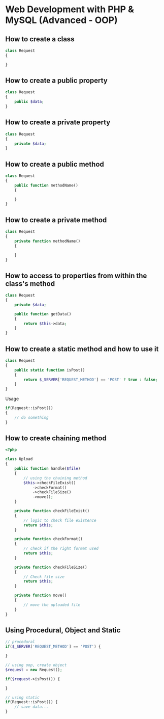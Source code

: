 # Web Development with PHP & MySQL (Advanced - OOP)

## How to create a class

```php
class Request 
{

}
```

## How to create a public property

```php
class Request
{
	public $data;
}
```

## How to create a private property

```php
class Request
{
	private $data;
}
```

## How to create a public method

```php
class Request
{
	public function methodName()
	{

	}
}
```

## How to create a private method

```php
class Request
{
	private function methodName()
	{

	}
}
```

## How to access to properties from within the class's method

```php
class Request
{
	private $data;

	public function getData()
	{
		return $this->data;
	}
}
```

## How to create a static method and how to use it

```php
class Request
{
	public static function isPost()
	{
		return $_SERVER['REQUEST_METHOD'] == 'POST' ? true : false;
	}
}
```

Usage

```php
if(Request::isPost())
{
	// do something
}
```

## How to create chaining method

```php
<?php

class Upload
{
    public function handle($file)
    {
        // using the chaining method
        $this->checkFileExist()
            ->checkFormat()
            ->checkFileSize()
            ->move();
    }

    private function checkFileExist()
    {
        // logic to check file existence
        return $this;
    }

    private function checkFormat()
    {
        // check if the right format used
        return $this;
    }

    private function checkFileSize()
    {
        // Check file size
        return $this;
    }

    private function move()
    {
        // move the uploaded file
    }
}
```

## Using Procedural, Object and Static

```php
// procedural
if($_SERVER['REQUEST_METHOD'] == 'POST') {

}

// using oop, create object
$request = new Request();

if($request->isPost()) {

}

// using static
if(Request::isPost()) {
    // save data...
}
```